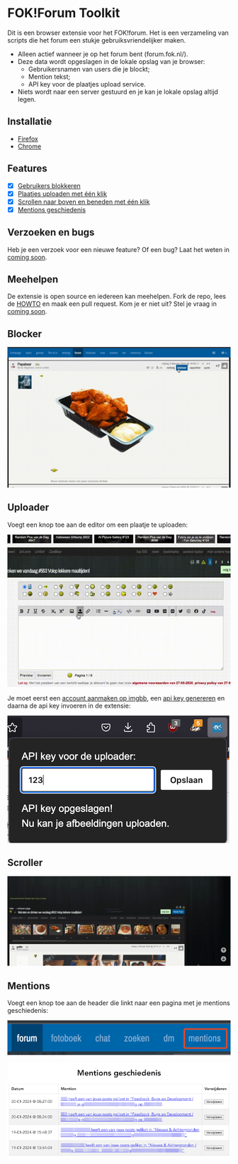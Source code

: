 # FOK!Forum Toolkit

Dit is een browser extensie voor het FOK!forum. Het is een verzameling van scripts die het forum een stukje gebruiksvriendelijker maken.

- Alleen actief wanneer je op het forum bent (forum.fok.nl/).
- Deze data wordt opgeslagen in de lokale opslag van je browser:
  - Gebruikersnamen van users die je blockt;
  - Mention tekst;
  - API key voor de plaatjes upload service.
- Niets wordt naar een server gestuurd en je kan je lokale opslag altijd legen.

## Installatie

- [Firefox](https://addons.mozilla.org/en-US/firefox/addon/fok-forum-toolkit/)
- [Chrome](https://chromewebstore.google.com/detail/fokforum-toolkit/aeicidhhmkkbadjpbhnfbnpbokomepfh/)

## Features

- [x] [Gebruikers blokkeren](#blocker)
- [x] [Plaatjes uploaden met één klik](#uploader)
- [x] [Scrollen naar boven en beneden met één klik](#scroller)
- [x] [Mentions geschiedenis](#mentions)

## Verzoeken en bugs

Heb je een verzoek voor een nieuwe feature? Of een bug? Laat het weten in [coming soon](https://forum.fok.nl/topic/).

## Meehelpen

De extensie is open source en iedereen kan meehelpen. Fork de repo, lees de [HOWTO](HOWTO.md) en maak een pull request. Kom je er niet uit? Stel je vraag in [coming soon](https://forum.fok.nl/topic/).

## Blocker

![blocker afbeelding](public/readme/blocker.gif)

## Uploader

Voegt een knop toe aan de editor om een plaatje te uploaden:

![uploader video](public/readme/uploader.gif)

Je moet eerst een [account aanmaken op imgbb](https://imgbb.com/signup), een [api key genereren](https://api.imgbb.com) en daarna de api key invoeren in de extensie:

![uploader afbeeling 1](public/readme/uploader_1.png)

## Scroller

![scroller afbeeling 1](public/readme/scroller.gif)

## Mentions

Voegt een knop toe aan de header die linkt naar een pagina met je mentions geschiedenis:

![mentions afbeeling 1](public/readme/mentions_1.png)

![mentions afbeeling 2](public/readme/mentions_2.png)
